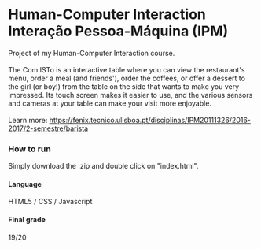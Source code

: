 # Human-Computer Interaction <br> Interação Pessoa-Máquina (IPM)
Project of my Human-Computer Interaction course. <br><br>
The Com.ISTo is an interactive table where you can view the restaurant's menu, order a meal (and friends'), order the coffees, or offer a dessert to the girl (or boy!) from the table on the side that wants to make you very impressed. Its touch screen makes it easier to use, and the various sensors and cameras at your table can make your visit more enjoyable. <br><br>
Learn more: https://fenix.tecnico.ulisboa.pt/disciplinas/IPM20111326/2016-2017/2-semestre/barista

### How to run
Simply download the .zip and double click on "index.html".

#### Language
HTML5 / CSS / Javascript

#### Final grade
19/20
